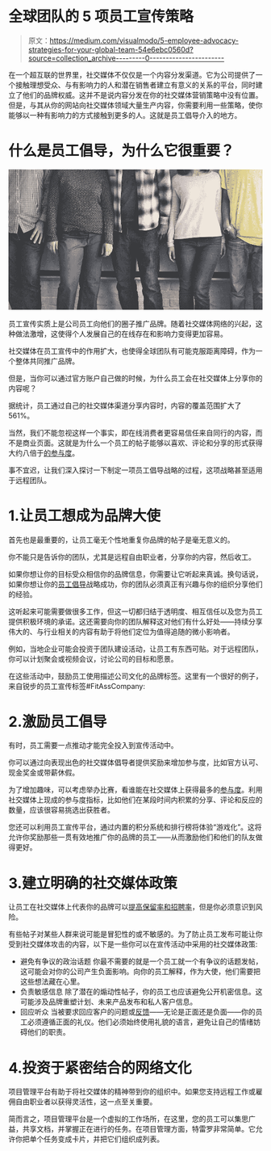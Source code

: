 # 全球团队的 5 项员工宣传策略

> 原文：<https://medium.com/visualmodo/5-employee-advocacy-strategies-for-your-global-team-54e6ebc0560d?source=collection_archive---------0----------------------->

在一个超互联的世界里，社交媒体不仅仅是一个内容分发渠道。它为公司提供了一个接触理想受众、与有影响力的人和潜在销售者建立有意义的关系的平台，同时建立了他们的品牌权威。这并不是说内容分发在你的社交媒体营销策略中没有位置。但是，与其从你的网站向社交媒体领域大量生产内容，你需要利用一些策略，使你能够以一种有影响力的方式接触到更多的人。这就是员工倡导介入的地方。

# 什么是员工倡导，为什么它很重要？

![](img/807bec9b7c975a0aa01a78b2a4197ebc.png)

员工宣传实质上是公司员工向他们的圈子推广品牌。随着社交媒体网络的兴起，这种做法激增，这使得个人发展自己的在线存在和影响力变得更加容易。

社交媒体在员工宣传中的作用扩大，也使得全球团队有可能克服距离障碍，作为一个整体共同推广品牌。

但是，当你可以通过官方账户自己做的时候，为什么员工会在社交媒体上分享你的内容呢？

据统计，员工通过自己的社交媒体渠道分享内容时，内容的覆盖范围扩大了 561%。

当然，我们不能忽视这样一个事实，即在线消费者更容易信任来自同行的内容，而不是商业页面。这就是为什么一个员工的帖子能够以喜欢、评论和分享的形式获得大约八倍于[的参与度](https://www.socialmediatoday.com/content/employee-advocate-mobilize-your-team-share-your-brand-content)。

事不宜迟，让我们深入探讨一下制定一项员工倡导战略的过程，这项战略甚至适用于远程团队。

# 1.让员工想成为品牌大使

首先也是最重要的，让员工毫无个性地重复你品牌的帖子是毫无意义的。

你不能只是告诉你的团队，尤其是远程自由职业者，分享你的内容，然后收工。

如果你想让你的目标受众相信你的品牌信息，你需要让它听起来真诚。换句话说，如果你想让你的[员工倡导](https://www.smarp.com/employee-advocacy/)战略成功，你的团队必须真正有兴趣与你的组织分享他们的经验。

这听起来可能需要做很多工作，但这一切都归结于透明度、相互信任以及您为员工提供积极环境的承诺。这还需要向你的团队解释这对他们有什么好处——持续分享伟大的、与行业相关的内容有助于将他们定位为值得追随的微小影响者。

例如，当地企业可能会投资于团队建设活动，让员工有东西可贴。对于远程团队，你可以计划聚会或视频会议，讨论公司的目标和愿景。

在这些活动中，鼓励员工使用描述公司文化的品牌标签。这里有一个很好的例子，来自锐步的员工宣传标签#FitAssCompany:

# 2.激励员工倡导

有时，员工需要一点推动才能完全投入到宣传活动中。

你可以通过向表现出色的社交媒体倡导者提供奖励来增加参与度，比如官方认可、现金奖金或带薪休假。

为了增加趣味，可以考虑举办比赛，看谁能在社交媒体上获得最多的[参与度](https://visualmodo.com/blog/)。利用社交媒体上现成的参与度指标，比如他们在某段时间内积累的分享、评论和反应的数量，应该很容易挑选出获胜者。

您还可以利用员工宣传平台，通过内置的积分系统和排行榜将体验“游戏化”。这将允许你奖励那些一贯有效地推广你的品牌的员工——从而激励他们和他们的队友做得更好。

# 3.建立明确的社交媒体政策

让员工在社交媒体上代表你的品牌可以[提高保留率和招聘率](https://www.glassdoor.com/employers/blog/brand-awareness/)，但是你必须意识到风险。

有些帖子对某些人群来说可能是冒犯性的或不敏感的。为了防止员工发布可能让你受到社交媒体攻击的内容，以下是一些你可以在宣传活动中采用的社交媒体政策:

*   避免有争议的政治话题
    你最不需要的就是一个员工就一个有争议的话题发帖，这可能会对你的公司产生负面影响。向你的员工解释，作为大使，他们需要把这些想法藏在心里。
*   负责敏感信息
    除了潜在的煽动性帖子，你的员工也应该避免公开机密信息。这可能涉及品牌重塑计划、未来产品发布和私人客户信息。
*   回应听众
    当被要求回应客户的问题或[反馈](https://awards.visualmodo.com/)——无论是正面还是负面——你的员工必须遵循正面的礼仪。他们必须始终使用礼貌的语言，避免让自己的情绪妨碍他们的职责。

# 4.投资于紧密结合的网络文化

项目管理平台有助于将社交媒体的精神带到你的组织中。如果您支持远程工作或雇佣自由职业者以获得灵活性，这一点至关重要。

简而言之，项目管理平台是一个虚拟的工作场所，在这里，您的员工可以集思广益，共享文档，并掌握正在进行的任务。在项目管理方面，特雷罗非常简单。它允许你把单个任务变成卡片，并把它们组织成列表。